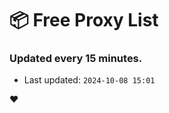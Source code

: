 # :package: Free Proxy List
### Updated every 15 minutes.

- Last updated: `2024-10-08 15:01`

:heart:
